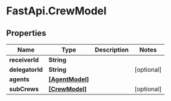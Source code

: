 # FastApi.CrewModel

## Properties

Name | Type | Description | Notes
------------ | ------------- | ------------- | -------------
**receiverId** | **String** |  | 
**delegatorId** | **String** |  | [optional] 
**agents** | [**[AgentModel]**](AgentModel.md) |  | 
**subCrews** | [**[CrewModel]**](CrewModel.md) |  | [optional] 


